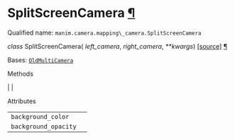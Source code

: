 # SplitScreenCamera [¶](https://docs.manim.community/en/stable/reference/manim.camera.mapping_camera.SplitScreenCamera.html\#splitscreencamera "Link to this heading")

Qualified name: `manim.camera.mapping\_camera.SplitScreenCamera`

_class_ SplitScreenCamera( _left\_camera_, _right\_camera_, _\*\*kwargs_) [\[source\]](https://docs.manim.community/en/stable/_modules/manim/camera/mapping_camera.html#SplitScreenCamera) [¶](https://docs.manim.community/en/stable/reference/manim.camera.mapping_camera.SplitScreenCamera.html#manim.camera.mapping_camera.SplitScreenCamera "Link to this definition")

Bases: [`OldMultiCamera`](https://docs.manim.community/en/stable/reference/manim.camera.mapping_camera.OldMultiCamera.html#manim.camera.mapping_camera.OldMultiCamera "manim.camera.mapping_camera.OldMultiCamera")

Methods

|
|

Attributes

|     |     |
| --- | --- |
| `background_color` |  |
| `background_opacity` |  |